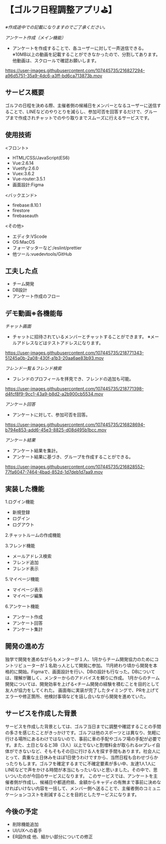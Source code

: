# 【ゴルフ日程調整アプリ⛳️】
*※作成途中での記載になりますのでご了承ください。*

*アンケート作成（メイン機能）*
 - アンケートを作成することで、各ユーザーに対して一斉送信できる。
 ※10MB以上の動画を記載することができなかったので、分割してあります。他動画は、スクロールで確認お願いします。

 
https://user-images.githubusercontent.com/107445735/216827294-a96d5751-35a9-4dc6-a3ff-bd6ca713873b.mov

## サービス概要
ゴルフの日程を決める際、主催者側の候補日をメンバーとなるユーザーに送信することで、LINEなどのやりとりを減らし、参加可否を回答するだけで、グループまで作成されチャットでのやり取りまでスムーズに行えるサービスです。

## 使用技術

<フロント>
- HTML/CSS/JavaScript(ES6)
- Vue:2.6.14
- Vuetify:2.6.0
- Vuex:3.6.2
- Vue-router:3.5.1
- 画面設計:Figma

<バックエンド>
- firebase:8.10.1
- firestore
- firebaseauth

<その他>
- エディタ:VScode
- OS:MacOS
- フォーマッターなど:/eslint/prettier
- 他ツール:vuedevtools/GitHub

## 工夫した点
 - チーム開発
 - DB設計
 - アンケート作成のフロー

## デモ動画※各機能毎
*チャット画面*
 - チャットに招待されているメンバーとチャットすることができます。 
 ※メールアドレスなどはテストアドレスになります。

https://user-images.githubusercontent.com/107445735/218771343-51245a0b-2a08-430f-a1b3-20aa6ae83b93.mov


*フレンド一覧＆フレンド検索*
 - フレンドのプロフィールを拝見でき、フレンドの追加も可能。

https://user-images.githubusercontent.com/107445735/218771398-d4fcf8f9-9cc1-43a9-b8d2-a2b900cb5534.mov


*アンケート回答*
 - アンケートに対して、参加可否を回答。

https://user-images.githubusercontent.com/107445735/216828694-b794e853-add6-45e3-8825-d08d495b1bcc.mov

*アンケート結果*
 - アンケート結果を集計。
 - アンケート結果に基づき、グループを作成することができる。
 
 https://user-images.githubusercontent.com/107445735/216828552-77fa6047-7464-4bad-852d-1d7deb1d7aa9.mov
 

## 実装した機能
1.ログイン機能
 - 新規登録
 - ログイン
 - ログアウト

2.チャットルームの作成機能
 
3.フレンド機能
 - メールアドレス検索
 - フレンド追加
 - フレンド表示
 
5.マイページ機能
 - マイページ表示
 - マイページ編集
 
6.アンケート機能
 - アンケート作成
 - アンケート回答
 - アンケート集計

## 開発の進め方
独学で開発を進めながらもメンターが１人、1月からチーム開発協力のためにコントリビューターが１名助っ人として開発に参加。
11月終わり頃から開発を本格的に開始。Figmaで、画面設計を行い、DBの設計も行なった。DBについては、理解が難しく、メンターからのアドバイスを頼りに作成。
1月からのチーム開発については、開発効率を上げる<チーム開発の経験を積むことを目的として友人が協力をしてくれた。
画面毎に実装が完了したタイミングで、PRを上げてエラーや修正箇所、他検討事項などを話し合いながら開発を進めていた。

## サービスを作成した背景
サービスを作成した背景としては、ゴルフ当日までに調整や確認することの手間の多さを感じたことがきっかけです。ゴルフは他のスポーツとは異なり、気軽に行ける場所にあるわけではないので、事前に車の手配やゴルフ場の手配が必要です。また、土日となると3B（3人）以上でないと割増料金が取られるorプレイ自体ができないなど、そもそもその日に行ける人を探す手間もあります。社会人にとって、貴重な土日休みをほぼ1日使うわけですから、当然日程も合わせづらかったりもします。ゴルフを確定するまでに不確定要素が多い中、友達1人1人にLINEなどで声をかける時間が本当にもったいないと思いました。その中で、思いついたのが今回のサービスになります。
このサービスでは、アンケートを主催者側が作成し、候補日や都道府県、金額からキャディの有無まで事前に決めなければいけない内容を一括して、メンバー側へ送ることで、主催者側のコミュニケーションコストを削減することを目的としたサービスになります。

## 今後の予定
- 削除機能追加
- UI/UXへの着手
- ER図作成
他、細かい部分についての修正
